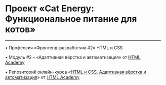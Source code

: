 
# Проект «Cat Energy: Функциональное питание для котов»

---

• Профессия «Фронтенд-разработчик #2» HTML и CSS

• Модуль #2 – «Адаптивная вёрстка и автоматизация» от [HTML Academy](https://htmlacademy.ru)

• Репозиторий онлайн-курса «[HTML и CSS. Адаптивная вёрстка и автоматизация](https://github.com/htmlacademy-adaptive)» от [HTML Academy](https://htmlacademy.ru)
